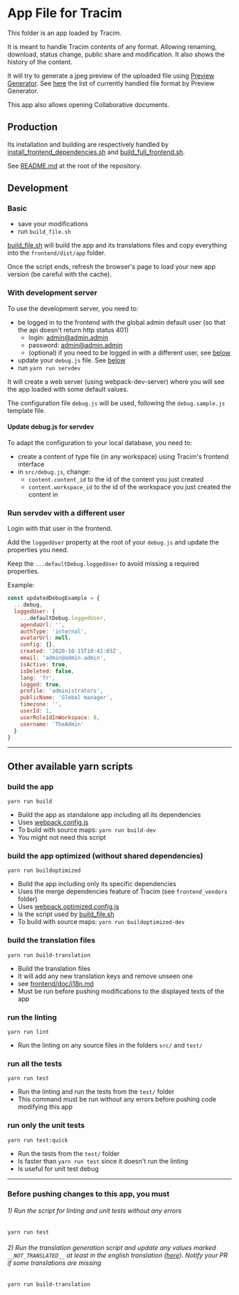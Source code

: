 App File for Tracim
===================

This folder is an app loaded by Tracim.

It is meant to handle Tracim contents of any format. Allowing renaming, download, status change, public share and modification. It also shows the history of the content. 

It will try to generate a jpeg preview of the uploaded file using [Preview Generator](https://github.com/algoo/preview-generator). See [here](https://github.com/algoo/preview-generator/blob/develop/doc/supported_mimetypes.rst) the list of currently handled file format by Preview Generator. 

This app also allows opening Collaborative documents.

## Production

Its installation and building are respectively handled by [install_frontend_dependencies.sh](../install_frontend_dependencies.sh) and [build_full_frontend.sh](../build_full_frontend.sh).

See [README.md](../README.md) at the root of the repository.

## Development

### Basic
- save your modifications
- run `build_file.sh`

[build_file.sh](./build_file.sh) will build the app and its translations files and copy everything into the `frontend/dist/app` folder.

Once the script ends, refresh the browser's page to load your new app version (be careful with the cache).

### With development server
To use the development server, you need to:
- be logged in to the frontend with the global admin default user (so that the api doesn't return http status 401)
  - login: admin@admin.admin
  - password: admin@admin.admin
  - (optional) if you need to be logged in with a different user, see [below](#run-servdev-with-a-different-user)
- update your `debug.js` file. See [below](#update-debugjs-for-servdev)
- run `yarn run servdev`

It will create a web server (using webpack-dev-server) where you will see the app loaded with some default values.

The configuration file `debug.js` will be used, following the `debug.sample.js` template file.

#### Update debug.js for servdev
To adapt the configuration to your local database, you need to:
- create a content of type file (in any workspace) using Tracim's frontend interface
- in `src/debug.js`, change:
  - `content.content_id` to the id of the content you just created
  - `content.workspace_id` to the id of the workspace you just created the content in

### Run servdev with a different user
Login with that user in the frontend.

Add the `loggedUser` property at the root of your `debug.js` and update the properties you need.

Keep the `...defaultDebug.loggedUser` to avoid missing a required properties.

Example:
```js
const updatedDebugExample = {
  ...debug,
  loggedUser: {
    ...defaultDebug.loggedUser,
    agendaUrl: '',
    authType: 'internal',
    avatarUrl: null,
    config: {},
    created: '2020-10-15T10:41:03Z',
    email: 'admin@admin.admin',
    isActive: true,
    isDeleted: false,
    lang: 'fr',
    logged: true,
    profile: 'administrators',
    publicName: 'Global manager',
    timezone: '',
    userId: 1,
    userRoleIdInWorkspace: 8,
    username: 'TheAdmin'
  }
}
```

___

## Other available yarn scripts

### build the app

    yarn run build 

- Build the app as standalone app including all its dependencies
- Uses [webpack.config.js](./webpack.config.js)
- To build with source maps: `yarn run build-dev`
- You might not need this script

### build the app optimized (without shared dependencies)

    yarn run buildoptimized 

- Build the app including only its specific dependencies
- Uses the merge dependencies feature of Tracim (see `frontend_vendors` folder)
- Uses [webpack.optimized.config.js](webpack.optimized.config.js)
- Is the script used by [build_file.sh](./build_file.sh)
- To build with source maps: `yarn run buildoptimized-dev`

### build the translation files

    yarn run build-translation 

- Build the translation files
- It will add any new translation keys and remove unseen one
- see [frontend/doc/i18n.md](../frontend/doc/i18n.md)
- Must be run before pushing modifications to the displayed texts of the app

### run the linting

    yarn run lint 

- Run the linting on any source files in the folders `src/` and `test/`

### run all the tests

    yarn run test 

- Run the linting and run the tests from the `test/` folder
- This command must be run without any errors before pushing code modifying this app

### run only the unit tests

    yarn run test:quick 

- Run the tests from the `test/` folder
- Is faster than `yarn run test` since it doesn't run the linting
- Is useful for unit test debug

___

### Before pushing changes to this app, you must

###### 1) Run the script for linting and unit tests without any errors

    yarn run test

###### 2) Run the translation generation script and update any values marked `__NOT_TRANSLATED__` at least in the english translation ([here](./i18next.scanner/en/translation.json)). Notify your PR if some translations are missing

    yarn run build-translation

